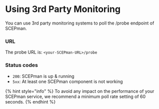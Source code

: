 # Using 3rd Party Monitoring

You can use 3rd party monitoring systems to poll the /probe endpoint of SCEPman.

### URL

The probe URL is: `<your-SCEPman-URL>/probe`

### Status codes

* `200`: SCEPman is up & running
* `5xx`: At least one SCEPman component is not working

{% hint style="info" %}
To avoid any impact on the performance of your SCEPman service, we recommend a minimum poll rate setting of 60 seconds.
{% endhint %}
